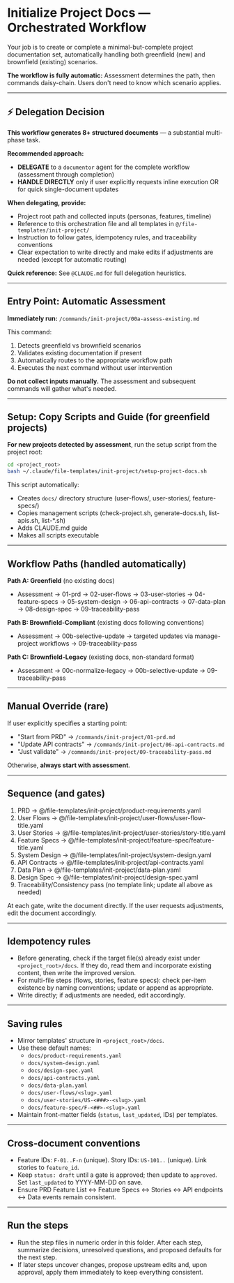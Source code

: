# Initialize Project Docs — Orchestrated Workflow

Your job is to create or complete a minimal-but-complete project documentation set, automatically handling both greenfield (new) and brownfield (existing) scenarios.

**The workflow is fully automatic:** Assessment determines the path, then commands daisy-chain. Users don't need to know which scenario applies.

---

## ⚡ Delegation Decision

**This workflow generates 8+ structured documents** — a substantial multi-phase task.

**Recommended approach:**
- **DELEGATE** to a `documentor` agent for the complete workflow (assessment through completion)
- **HANDLE DIRECTLY** only if user explicitly requests inline execution OR for quick single-document updates

**When delegating, provide:**
- Project root path and collected inputs (personas, features, timeline)
- Reference to this orchestration file and all templates in `@/file-templates/init-project/`
- Instruction to follow gates, idempotency rules, and traceability conventions
- Clear expectation to write directly and make edits if adjustments are needed (except for automatic routing)

**Quick reference:** See `@CLAUDE.md` for full delegation heuristics.

---

## Entry Point: Automatic Assessment

**Immediately run:** `/commands/init-project/00a-assess-existing.md`

This command:
1. Detects greenfield vs brownfield scenarios
2. Validates existing documentation if present
3. Automatically routes to the appropriate workflow path
4. Executes the next command without user intervention

**Do not collect inputs manually.** The assessment and subsequent commands will gather what's needed.

---

## Setup: Copy Scripts and Guide (for greenfield projects)

**For new projects detected by assessment**, run the setup script from the project root:

```bash
cd <project_root>
bash ~/.claude/file-templates/init-project/setup-project-docs.sh
```

This script automatically:
- Creates `docs/` directory structure (user-flows/, user-stories/, feature-specs/)
- Copies management scripts (check-project.sh, generate-docs.sh, list-apis.sh, list-*.sh)
- Adds CLAUDE.md guide
- Makes all scripts executable

---

## Workflow Paths (handled automatically)

**Path A: Greenfield** (no existing docs)
- Assessment → 01-prd → 02-user-flows → 03-user-stories → 04-feature-specs → 05-system-design → 06-api-contracts → 07-data-plan → 08-design-spec → 09-traceability-pass

**Path B: Brownfield-Compliant** (existing docs following conventions)
- Assessment → 00b-selective-update → targeted updates via manage-project workflows → 09-traceability-pass

**Path C: Brownfield-Legacy** (existing docs, non-standard format)
- Assessment → 00c-normalize-legacy → 00b-selective-update → 09-traceability-pass

---

## Manual Override (rare)

If user explicitly specifies a starting point:
- "Start from PRD" → `/commands/init-project/01-prd.md`
- "Update API contracts" → `/commands/init-project/06-api-contracts.md`
- "Just validate" → `/commands/init-project/09-traceability-pass.md`

Otherwise, **always start with assessment**.

---

## Sequence (and gates)
1. PRD → @/file-templates/init-project/product-requirements.yaml
2. User Flows → @/file-templates/init-project/user-flows/user-flow-title.yaml
3. User Stories → @/file-templates/init-project/user-stories/story-title.yaml
4. Feature Specs → @/file-templates/init-project/feature-spec/feature-title.yaml
5. System Design → @/file-templates/init-project/system-design.yaml
6. API Contracts → @/file-templates/init-project/api-contracts.yaml
7. Data Plan → @/file-templates/init-project/data-plan.yaml
8. Design Spec → @/file-templates/init-project/design-spec.yaml
9. Traceability/Consistency pass (no template link; update all above as needed)

At each gate, write the document directly. If the user requests adjustments, edit the document accordingly.

---

## Idempotency rules
- Before generating, check if the target file(s) already exist under `<project_root>/docs`. If they do, read them and incorporate existing content, then write the improved version.
- For multi-file steps (flows, stories, feature specs): check per-item existence by naming conventions; update or append as appropriate.
- Write directly; if adjustments are needed, edit accordingly.

---

## Saving rules
- Mirror templates' structure in `<project_root>/docs`.
- Use these default names:
  - `docs/product-requirements.yaml`
  - `docs/system-design.yaml`
  - `docs/design-spec.yaml`
  - `docs/api-contracts.yaml`
  - `docs/data-plan.yaml`
  - `docs/user-flows/<slug>.yaml`
  - `docs/user-stories/US-<###>-<slug>.yaml`
  - `docs/feature-spec/F-<##>-<slug>.yaml`
- Maintain front-matter fields (`status`, `last_updated`, IDs) per templates.

---

## Cross-document conventions
- Feature IDs: `F-01..F-n` (unique). Story IDs: `US-101..` (unique). Link stories to `feature_id`.
- Keep `status: draft` until a gate is approved; then update to `approved`. Set `last_updated` to YYYY-MM-DD on save.
- Ensure PRD Feature List ↔ Feature Specs ↔ Stories ↔ API endpoints ↔ Data events remain consistent.

---

## Run the steps
- Run the step files in numeric order in this folder. After each step, summarize decisions, unresolved questions, and proposed defaults for the next step.
- If later steps uncover changes, propose upstream edits and, upon approval, apply them immediately to keep everything consistent.

